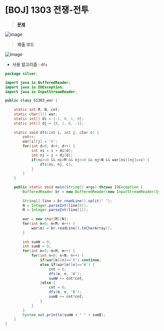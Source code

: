 # [BOJ] 1303 전쟁-전투
> **[문제](https://www.acmicpc.net/problem/1303)**
> 
![image](https://user-images.githubusercontent.com/80896077/174861547-3977a98d-c917-45de-a82a-bd94a3b56384.png)

> **제출 코드**
> 
![image](https://user-images.githubusercontent.com/80896077/174861562-9526f321-6fec-412a-9403-d5d4b9e04aa4.png)

- 사용 알고리즘 : `dfs`

```java
package silver;

import java.io.BufferedReader;
import java.io.IOException;
import java.io.InputStreamReader;

public class S1303_war {
	
	static int M, N, cnt;
	static char[][] war;
	static int[] di = {-1, 0, 1, 0};
	static int[] dj = {0, 1, 0, -1};
	
	static void dfs(int i, int j, char c) {
		cnt++;
		war[i][j] = 'X';
		for(int d=0; d<4; d++) {
			int ni = i + di[d];
			int nj = j + dj[d];
			if(ni>=0 && ni<M && nj>=0 && nj<N && war[ni][nj]==c) {
				dfs(ni, nj, c);
			}
		}
	}
	
	public static void main(String[] args) throws IOException {
		BufferedReader br = new BufferedReader(new InputStreamReader(System.in));
		
		String[] line = br.readLine().split(" ");
		N = Integer.parseInt(line[0]);
		M = Integer.parseInt(line[1]);
		
		war = new char[M][N];
		for(int m=0; m<M; m++) {
			war[m] = br.readLine().toCharArray();
		}
		
		int sumW = 0;
		int sumB = 0;
		for(int m=0; m<M; m++) {
			for(int n=0; n<N; n++) {
				if(war[m][n]=='X') continue;
				else if(war[m][n]=='W') {
					cnt = 0;
					dfs(m, n, 'W');
					sumW += cnt*cnt;
				}else {
					cnt = 0;
					dfs(m, n, 'B');
					sumB += cnt*cnt;
				}
			}
		}
		System.out.println(sumW + " " + sumB);
	}
}
```
